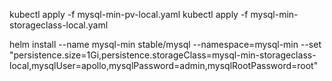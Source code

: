kubectl apply -f mysql-min-pv-local.yaml
kubectl apply -f mysql-min-storageclass-local.yaml

helm install --name mysql-min stable/mysql --namespace=mysql-min --set "persistence.size=1Gi,persistence.storageClass=mysql-min-storageclass-local,mysqlUser=apollo,mysqlPassword=admin,mysqlRootPassword=root"
